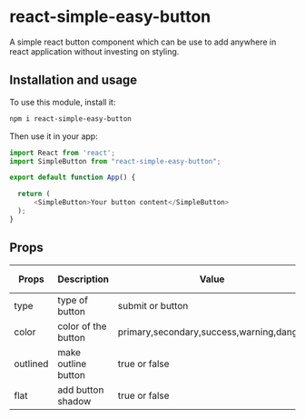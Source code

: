 # react-simple-easy-button

A simple react button component which can be use to add anywhere in react application without investing on styling.

## Installation and usage

To use this module, install it:

```bash
npm i react-simple-easy-button
```

Then use it in your app:

```js
import React from 'react';
import SimpleButton from "react-simple-easy-button";

export default function App() {

  return (
      <SimpleButton>Your button content</SimpleButton>
  );
}
```

## Props

Props | Description | Value | Default value | Is required 
--- | --- | --- | --- | ---
type | type of button | submit or button | submit | false
color | color of the button | primary,secondary,success,warning,danger | primary | false
outlined | make outline button | true or false | false | false
flat | add button shadow | true or false | true | false